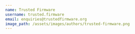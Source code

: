 ```yaml
---
name: Trusted Firmware
username: trusted.firmware
email: enquiries@trustedfirmware.org
image_path: /assets/images/authors/trusted-firmware.png
---
```

